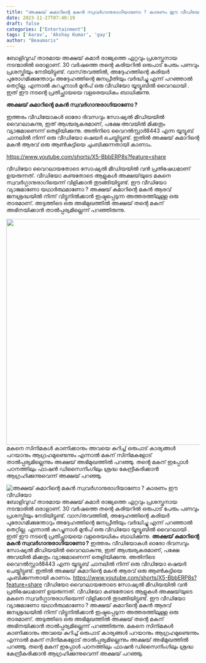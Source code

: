 ```yaml
---
title: "അക്ഷയ് കുമാറിന്റെ മകൻ സ്വവർഗാനുരാഗിയാണോ ? കാരണം ഈ വീഡിയോ"
date: 2023-11-27T07:40:19
draft: false
categories: ["Entertainment"]
tags: ['Aarav', 'Akshay Kumar', 'gay']
author: "Beaumaris"
---
```


ബോളിവുഡ് താരമായ അക്ഷയ് കുമാർ രാജ്യത്തെ ഏറ്റവും പ്രശസ്തനായ നടന്മാരിൽ ഒരാളാണ്. 30 വർഷത്തെ തന്റെ കരിയറിൽ ഒരുപാട് പേരും പണവും പ്രശസ്തിയും നേടിയിട്ടുണ്ട്. വാസ്‌തവത്തിൽ, അദ്ദേഹത്തിന്റെ കരിയർ പുരോഗമിക്കുന്തോറും അദ്ദേഹത്തിന്റെ ജനപ്രീതിയും വർദ്ധിച്ചു എന്ന് പറഞ്ഞാൽ തെറ്റില്ല. എന്നാൽ കുറച്ചുനാൾ മുൻപ് ഒരു വീഡിയോ യൂട്യൂബിൽ വൈറലായി . ഇത് ഈ നടന്റെ പ്രതിച്ഛായയെ വളരെയധികം ബാധിക്കുന്നു.

<strong>അക്ഷയ് കുമാറിന്റെ മകൻ സ്വവർഗാനുരാഗിയാണോ ?</strong>

ഇത്തരം വീഡിയോകൾ ഓരോ ദിവസവും സോഷ്യൽ മീഡിയയിൽ വൈറലാകുന്നു, ഇത് ആശ്ചര്യകരമാണ്, പക്ഷേ അവയിൽ മിക്കതും വ്യാജമാണെന്ന് തെളിയിക്കുന്നു. അതിനിടെ വൈറൽസ്റ്റാർ8443 എന്ന യൂട്യൂബ് ചാനലിൽ നിന്ന് ഒരു വീഡിയോ ഷെയർ ചെയ്തിട്ടുണ്ട്. ഇതിൽ അക്ഷയ് കുമാറിന്റെ മകൻ ആരവ് ഒരു ആൺകുട്ടിയെ ചുംബിക്കുന്നതായി കാണാം.

https://www.youtube.com/shorts/X5-BbbERP8s?feature=share

വീഡിയോ വൈറലായതോടെ സോഷ്യൽ മീഡിയയിൽ വൻ പ്രതിഷേധമാണ് ഉയരുന്നത്. വീഡിയോ കണ്ടതോടെ ആളുകൾ അക്ഷയ്‌യുടെ മകനെ സ്വവർഗ്ഗാനുരാഗിയെന്ന് വിളിക്കാൻ തുടങ്ങിയിട്ടുണ്ട്. ഈ വീഡിയോ വ്യാജമാണോ യഥാർത്ഥമാണോ ? അക്ഷയ് കുമാറിന്റെ മകൻ ആരവ് ജനശ്രദ്ധയിൽ നിന്ന് വിട്ടുനിൽക്കാൻ ഇഷ്ടപ്പെടുന്ന അത്തരത്തിലുള്ള ഒരു താരമാണ്. അടുത്തിടെ ഒരു അഭിമുഖത്തിൽ അക്ഷയ് തന്റെ മകന് അഭിനയിക്കാൻ താൽപ്പര്യമില്ലെന്ന് പറഞ്ഞിരുന്നു.

<img class="alignnone size-full wp-image-431398" src="https://cdn.boolokam.com/articles/2023/11/ggggg.webp" alt="" width="790" height="590" />മകനെ സിനിമകൾ കാണിക്കാനും അവയെ കുറിച്ച് ഒരുപാട് കാര്യങ്ങൾ പറയാനും ആഗ്രഹമുണ്ടെന്നും എന്നാൽ മകന് സിനിമകളോട് താൽപ്പര്യമില്ലെന്നും അക്ഷയ് അഭിമുഖത്തിൽ പറഞ്ഞു. തന്റെ മകന് ഇപ്പോൾ പഠനത്തിലും ഫാഷൻ ഡിസൈനിംഗിലും ശ്രദ്ധ കേന്ദ്രീകരിക്കാൻ ആഗ്രഹിക്കുന്നുവെന്ന് അക്ഷയ് പറഞ്ഞു.


![അക്ഷയ് കുമാറിന്റെ മകൻ സ്വവർഗാനുരാഗിയാണോ ? കാരണം ഈ വീഡിയോ](https://cdn.boolokam.com/articles/2023/11/ggggg.webp)ബോളിവുഡ് താരമായ അക്ഷയ് കുമാർ രാജ്യത്തെ ഏറ്റവും പ്രശസ്തനായ നടന്മാരിൽ ഒരാളാണ്. 30 വർഷത്തെ തന്റെ കരിയറിൽ ഒരുപാട് പേരും പണവും പ്രശസ്തിയും നേടിയിട്ടുണ്ട്. വാസ്‌തവത്തിൽ, അദ്ദേഹത്തിന്റെ കരിയർ പുരോഗമിക്കുന്തോറും അദ്ദേഹത്തിന്റെ ജനപ്രീതിയും വർദ്ധിച്ചു എന്ന് പറഞ്ഞാൽ തെറ്റില്ല. എന്നാൽ കുറച്ചുനാൾ മുൻപ് ഒരു വീഡിയോ യൂട്യൂബിൽ വൈറലായി . ഇത് ഈ നടന്റെ പ്രതിച്ഛായയെ വളരെയധികം ബാധിക്കുന്നു. **അക്ഷയ് കുമാറിന്റെ മകൻ സ്വവർഗാനുരാഗിയാണോ ?** ഇത്തരം വീഡിയോകൾ ഓരോ ദിവസവും സോഷ്യൽ മീഡിയയിൽ വൈറലാകുന്നു, ഇത് ആശ്ചര്യകരമാണ്, പക്ഷേ അവയിൽ മിക്കതും വ്യാജമാണെന്ന് തെളിയിക്കുന്നു. അതിനിടെ വൈറൽസ്റ്റാർ8443 എന്ന യൂട്യൂബ് ചാനലിൽ നിന്ന് ഒരു വീഡിയോ ഷെയർ ചെയ്തിട്ടുണ്ട്. ഇതിൽ അക്ഷയ് കുമാറിന്റെ മകൻ ആരവ് ഒരു ആൺകുട്ടിയെ ചുംബിക്കുന്നതായി കാണാം. https://www.youtube.com/shorts/X5-BbbERP8s?feature=share വീഡിയോ വൈറലായതോടെ സോഷ്യൽ മീഡിയയിൽ വൻ പ്രതിഷേധമാണ് ഉയരുന്നത്. വീഡിയോ കണ്ടതോടെ ആളുകൾ അക്ഷയ്‌യുടെ മകനെ സ്വവർഗ്ഗാനുരാഗിയെന്ന് വിളിക്കാൻ തുടങ്ങിയിട്ടുണ്ട്. ഈ വീഡിയോ വ്യാജമാണോ യഥാർത്ഥമാണോ ? അക്ഷയ് കുമാറിന്റെ മകൻ ആരവ് ജനശ്രദ്ധയിൽ നിന്ന് വിട്ടുനിൽക്കാൻ ഇഷ്ടപ്പെടുന്ന അത്തരത്തിലുള്ള ഒരു താരമാണ്. അടുത്തിടെ ഒരു അഭിമുഖത്തിൽ അക്ഷയ് തന്റെ മകന് അഭിനയിക്കാൻ താൽപ്പര്യമില്ലെന്ന് പറഞ്ഞിരുന്നു. മകനെ സിനിമകൾ കാണിക്കാനും അവയെ കുറിച്ച് ഒരുപാട് കാര്യങ്ങൾ പറയാനും ആഗ്രഹമുണ്ടെന്നും എന്നാൽ മകന് സിനിമകളോട് താൽപ്പര്യമില്ലെന്നും അക്ഷയ് അഭിമുഖത്തിൽ പറഞ്ഞു. തന്റെ മകന് ഇപ്പോൾ പഠനത്തിലും ഫാഷൻ ഡിസൈനിംഗിലും ശ്രദ്ധ കേന്ദ്രീകരിക്കാൻ ആഗ്രഹിക്കുന്നുവെന്ന് അക്ഷയ് പറഞ്ഞു.
